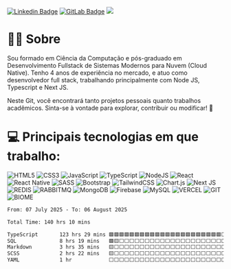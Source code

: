 [![Linkedin Badge](https://img.shields.io/badge/-LinkedIn-blue?style=for-the-badge&logo=Linkedin&logoColor=white&link=https://www.linkedin.com/in/bernardo-ssantos/)](https://www.linkedin.com/in/bernardo-ssantos/)
[![GitLab Badge](https://img.shields.io/badge/gitlab-%23181717.svg?style=for-the-badge&logo=gitlab&logoColor=white&link=https://gitlab.com/BernardoS/)](https://gitlab.com/BernardoS/)
![](https://komarev.com/ghpvc/?username=B-Schmitz&style=for-the-badge&label=Visitantes)

# 👨🏻 Sobre
Sou formado em Ciência da Computação e pós-graduado em Desenvolvimento Fullstack de Sistemas Modernos para Nuvem (Cloud Native). Tenho 4 anos de experiência no mercado, e atuo como desenvolvedor full stack, trabalhando principalmente com Node JS, Typescript e Next JS.

Neste Git, você encontrará tanto projetos pessoais quanto trabalhos acadêmicos. Sinta-se à vontade para explorar, contribuir ou modificar! 🚀

# 💻 Principais tecnologias em que trabalho:
![HTML5](https://img.shields.io/badge/html5-%23E34F26.svg?style=for-the-badge&logo=html5&logoColor=white) 
![CSS3](https://img.shields.io/badge/css3-%231572B6.svg?style=for-the-badge&logo=css3&logoColor=white) 
![JavaScript](https://img.shields.io/badge/javascript-%23323330.svg?style=for-the-badge&logo=javascript&logoColor=%23F7DF1E) 
![TypeScript](https://img.shields.io/badge/typescript-%23007ACC.svg?style=for-the-badge&logo=typescript&logoColor=white) 
![NodeJS](https://img.shields.io/badge/node.js-6DA55F?style=for-the-badge&logo=node.js&logoColor=white) 
![React](https://img.shields.io/badge/react-%2320232a.svg?style=for-the-badge&logo=react&logoColor=%2361DAFB) 
![React Native](https://img.shields.io/badge/react_native-%2320232a.svg?style=for-the-badge&logo=react&logoColor=%2361DAFB) 
![SASS](https://img.shields.io/badge/SASS-hotpink.svg?style=for-the-badge&logo=SASS&logoColor=white) 
![Bootstrap](https://img.shields.io/badge/bootstrap-%238511FA.svg?style=for-the-badge&logo=bootstrap&logoColor=white) 
![TailwindCSS](https://img.shields.io/badge/tailwindcss-%2338B2AC.svg?style=for-the-badge&logo=tailwind-css&logoColor=white) 
![Chart.js](https://img.shields.io/badge/chart.js-F5788D.svg?style=for-the-badge&logo=chart.js&logoColor=white) 
![Next JS](https://img.shields.io/badge/Next-black?style=for-the-badge&logo=next.js&logoColor=white) 
![REDIS](https://img.shields.io/badge/redis-DC382D.svg?style=for-the-badge&logo=redis&logoColor=white)
![RABBITMQ](https://img.shields.io/badge/RabbitMQ-E45B04.svg?style=for-the-badge&logo=rabbitmq&logoColor=white)
![MongoDB](https://img.shields.io/badge/MongoDB-%234ea94b.svg?style=for-the-badge&logo=mongodb&logoColor=white) 
![Firebase](https://img.shields.io/badge/firebase-%23039BE5.svg?style=for-the-badge&logo=firebase) 
![MySQL](https://img.shields.io/badge/mysql-%2300000f.svg?style=for-the-badge&logo=mysql&logoColor=white) 
![VERCEL](https://img.shields.io/badge/vercel-%23000000.svg?style=for-the-badge&logo=vercel&logoColor=white) 
![GIT](https://img.shields.io/badge/Git-fc6d26?style=for-the-badge&logo=git&logoColor=white)
![BIOME](https://img.shields.io/badge/Biome-60A5FA.svg?style=for-the-badge&logo=biome&logoColor=white)

<!--START_SECTION:waka-->

```txt
From: 07 July 2025 - To: 06 August 2025

Total Time: 140 hrs 10 mins

TypeScript       123 hrs 29 mins 🟩🟩🟩🟩🟩🟩🟩🟩🟩🟩🟩🟩🟩🟩🟩🟩🟩🟩🟩🟩🟩🟩⬜⬜⬜   88.09 %
SQL              8 hrs 19 mins   🟩🟨⬜⬜⬜⬜⬜⬜⬜⬜⬜⬜⬜⬜⬜⬜⬜⬜⬜⬜⬜⬜⬜⬜⬜   05.93 %
Markdown         3 hrs 35 mins   🟨⬜⬜⬜⬜⬜⬜⬜⬜⬜⬜⬜⬜⬜⬜⬜⬜⬜⬜⬜⬜⬜⬜⬜⬜   02.56 %
SCSS             2 hrs 22 mins   🟨⬜⬜⬜⬜⬜⬜⬜⬜⬜⬜⬜⬜⬜⬜⬜⬜⬜⬜⬜⬜⬜⬜⬜⬜   01.70 %
YAML             1 hr            ⬜⬜⬜⬜⬜⬜⬜⬜⬜⬜⬜⬜⬜⬜⬜⬜⬜⬜⬜⬜⬜⬜⬜⬜⬜   00.72 %
```

<!--END_SECTION:waka-->
